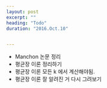 ```yaml
---
layout: post
excerpt: ""
heading: "Todo"
duration: "2016.Oct.10"


---
```



* Manchon 논문 정리
* 평균장 이론 정리하기
* 평균장 이론 모든 k 에서 계산해야됨.
* 평균장 이론 잘 알려진 거 다시 그려보기
